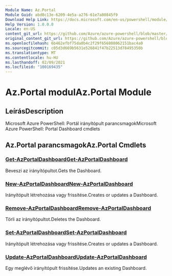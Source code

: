 ```yaml
---
Module Name: Az.Portal
Module Guid: abd8c13e-6209-4e5a-a276-61e7a80845f9
Download Help Link: https://docs.microsoft.com/en-us/powershell/module/az.portal
Help Version: 1.0.0.0
Locale: en-US
content_git_url: https://github.com/Azure/azure-powershell/blob/master/src/Portal/help/Az.Portal.md
original_content_git_url: https://github.com/Azure/azure-powershell/blob/master/src/Portal/help/Az.Portal.md
ms.openlocfilehash: 6b462efbf75da0b4c2f29f656808062151bac4a0
ms.sourcegitcommit: c05d3d669b5631e526841f47b22513d78495350b
ms.translationtype: MT
ms.contentlocale: hu-HU
ms.lasthandoff: 02/09/2021
ms.locfileid: "100169435"
---
```

# <span data-ttu-id="ea4a8-101">Az.Portal modul</span><span class="sxs-lookup"><span data-stu-id="ea4a8-101">Az.Portal Module</span></span>
## <span data-ttu-id="ea4a8-102">Leírás</span><span class="sxs-lookup"><span data-stu-id="ea4a8-102">Description</span></span>
<span data-ttu-id="ea4a8-103">Microsoft Azure PowerShell: Portál irányítópult parancsmagok</span><span class="sxs-lookup"><span data-stu-id="ea4a8-103">Microsoft Azure PowerShell: Portal Dashboard cmdlets</span></span>

## <span data-ttu-id="ea4a8-104">Az.Portal parancsmagok</span><span class="sxs-lookup"><span data-stu-id="ea4a8-104">Az.Portal Cmdlets</span></span>
### [<span data-ttu-id="ea4a8-105">Get-AzPortalDashboard</span><span class="sxs-lookup"><span data-stu-id="ea4a8-105">Get-AzPortalDashboard</span></span>](Get-AzPortalDashboard.md)
<span data-ttu-id="ea4a8-106">Beveszi az irányítópultot.</span><span class="sxs-lookup"><span data-stu-id="ea4a8-106">Gets the Dashboard.</span></span>

### [<span data-ttu-id="ea4a8-107">New-AzPortalDashboard</span><span class="sxs-lookup"><span data-stu-id="ea4a8-107">New-AzPortalDashboard</span></span>](New-AzPortalDashboard.md)
<span data-ttu-id="ea4a8-108">Irányítópult létrehozása vagy frissítése.</span><span class="sxs-lookup"><span data-stu-id="ea4a8-108">Creates or updates a Dashboard.</span></span>

### [<span data-ttu-id="ea4a8-109">Remove-AzPortalDashboard</span><span class="sxs-lookup"><span data-stu-id="ea4a8-109">Remove-AzPortalDashboard</span></span>](Remove-AzPortalDashboard.md)
<span data-ttu-id="ea4a8-110">Törli az irányítópultot.</span><span class="sxs-lookup"><span data-stu-id="ea4a8-110">Deletes the Dashboard.</span></span>

### [<span data-ttu-id="ea4a8-111">Set-AzPortalDashboard</span><span class="sxs-lookup"><span data-stu-id="ea4a8-111">Set-AzPortalDashboard</span></span>](Set-AzPortalDashboard.md)
<span data-ttu-id="ea4a8-112">Irányítópult létrehozása vagy frissítése.</span><span class="sxs-lookup"><span data-stu-id="ea4a8-112">Creates or updates a Dashboard.</span></span>

### [<span data-ttu-id="ea4a8-113">Update-AzPortalDashboard</span><span class="sxs-lookup"><span data-stu-id="ea4a8-113">Update-AzPortalDashboard</span></span>](Update-AzPortalDashboard.md)
<span data-ttu-id="ea4a8-114">Egy meglévő irányítópult frissítése.</span><span class="sxs-lookup"><span data-stu-id="ea4a8-114">Updates an existing Dashboard.</span></span>

